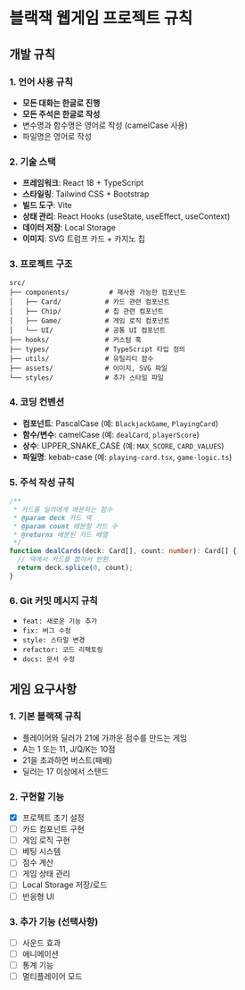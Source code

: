# 블랙잭 웹게임 프로젝트 규칙

## 개발 규칙

### 1. 언어 사용 규칙
- **모든 대화는 한글로 진행**
- **모든 주석은 한글로 작성**
- 변수명과 함수명은 영어로 작성 (camelCase 사용)
- 파일명은 영어로 작성

### 2. 기술 스택
- **프레임워크**: React 18 + TypeScript
- **스타일링**: Tailwind CSS + Bootstrap
- **빌드 도구**: Vite
- **상태 관리**: React Hooks (useState, useEffect, useContext)
- **데이터 저장**: Local Storage
- **이미지**: SVG 트럼프 카드 + 카지노 칩

### 3. 프로젝트 구조
```
src/
├── components/          # 재사용 가능한 컴포넌트
│   ├── Card/           # 카드 관련 컴포넌트
│   ├── Chip/           # 칩 관련 컴포넌트
│   ├── Game/           # 게임 로직 컴포넌트
│   └── UI/             # 공통 UI 컴포넌트
├── hooks/              # 커스텀 훅
├── types/              # TypeScript 타입 정의
├── utils/              # 유틸리티 함수
├── assets/             # 이미지, SVG 파일
└── styles/             # 추가 스타일 파일
```

### 4. 코딩 컨벤션
- **컴포넌트**: PascalCase (예: `BlackjackGame`, `PlayingCard`)
- **함수/변수**: camelCase (예: `dealCard`, `playerScore`)
- **상수**: UPPER_SNAKE_CASE (예: `MAX_SCORE`, `CARD_VALUES`)
- **파일명**: kebab-case (예: `playing-card.tsx`, `game-logic.ts`)

### 5. 주석 작성 규칙
```typescript
/**
 * 카드를 딜러에게 배분하는 함수
 * @param deck 카드 덱
 * @param count 배분할 카드 수
 * @returns 배분된 카드 배열
 */
function dealCards(deck: Card[], count: number): Card[] {
  // 덱에서 카드를 뽑아서 반환
  return deck.splice(0, count);
}
```

### 6. Git 커밋 메시지 규칙
- `feat: 새로운 기능 추가`
- `fix: 버그 수정`
- `style: 스타일 변경`
- `refactor: 코드 리팩토링`
- `docs: 문서 수정`

## 게임 요구사항

### 1. 기본 블랙잭 규칙
- 플레이어와 딜러가 21에 가까운 점수를 만드는 게임
- A는 1 또는 11, J/Q/K는 10점
- 21을 초과하면 버스트(패배)
- 딜러는 17 이상에서 스탠드

### 2. 구현할 기능
- [x] 프로젝트 초기 설정
- [ ] 카드 컴포넌트 구현
- [ ] 게임 로직 구현
- [ ] 베팅 시스템
- [ ] 점수 계산
- [ ] 게임 상태 관리
- [ ] Local Storage 저장/로드
- [ ] 반응형 UI

### 3. 추가 기능 (선택사항)
- [ ] 사운드 효과
- [ ] 애니메이션
- [ ] 통계 기능
- [ ] 멀티플레이어 모드
